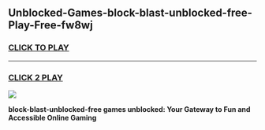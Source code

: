 
## Unblocked-Games-block-blast-unblocked-free-Play-Free-fw8wj
<h3>
<a href="https://premium76.site?title=block-blast-unblocked-free&ref=18A1">CLICK TO PLAY</a></h3>
<hr>

<h3>
<a href="https://premium76.site?title=block-blast-unblocked-free&ref=18A1">CLICK 2 PLAY</a>
  
</h3>

<a href="https://premium76.site?title=block-blast-unblocked-free&ref=18A1"><img src="https://clearcache.store/games.png"></a>


**block-blast-unblocked-free games unblocked: Your Gateway to Fun and Accessible Online Gaming**
